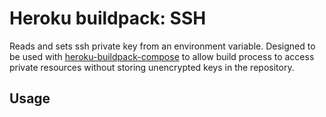 
Heroku buildpack: SSH
=====================

Reads and sets ssh private key from an environment variable.
Designed to be used with [heroku-buildpack-compose](https://github.com/bwhmather/heroku-buildpack-compose) to allow build process to access private resources without storing unencrypted keys in the repository.


Usage
-----
